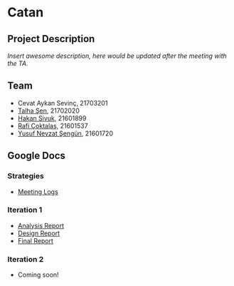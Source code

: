 # **Catan**

## **Project Description**

*Insert awesome description, here would be updated after the meeting with the TA.*

## **Team**

* Cevat Aykan Sevinç, 21703201
* [Talha Şen](https://github.com/talhasen123), 21702020
* [Hakan Sivuk](https://github.com/hakansivuk), 21601899
* [Rafi Çoktalaş](https://github.com/RafiCoktalas), 21601537
* [Yusuf Nevzat Şengün](https://github.com/ynsengun), 21601720

## **Google Docs**

### **Strategies**
* [Meeting Logs](https://docs.google.com/document/d/1YEGElk27ZHa33cCEx46ROMKLR4PsSZnCwg8WuQudfV0/edit?usp=sharing)

### **Iteration 1**
* [Analysis Report](https://docs.google.com/document/d/1hFC8boaUDiXLYN5XVk0UWwm7clJgw603YOxa9vWWC_I/edit?usp=sharing)
* [Design Report](https://docs.google.com/document/d/1ENSQk3wdsQxmHv6eHtjSDhl6wFeL1WiFZxwjv5hoJDM/edit?usp=sharing)
* [Final Report](https://docs.google.com/document/d/1QzuSwr4GFrtTxmu5OVGzC3DHmW7I_45uFiPZci5Z4Zw/edit?usp=sharing)

### **Iteration 2**

* Coming soon!
